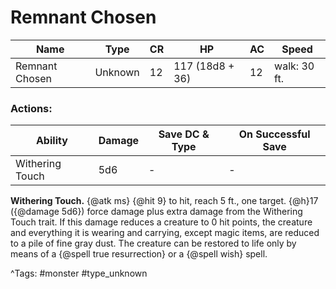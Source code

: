# Remnant Chosen

| Name | Type | CR | HP | AC | Speed |
|------|------|----|----|----|-------|
| Remnant Chosen | Unknown | 12 | 117 (18d8 + 36) | 12 | walk: 30 ft. |

### Actions:

| Ability | Damage | Save DC & Type | On Successful Save |
|---------|--------|----------------|--------------------|
| Withering Touch | 5d6 | - | - |


**Withering Touch.** {@atk ms} {@hit 9} to hit, reach 5 ft., one target. {@h}17 ({@damage 5d6}) force damage plus extra damage from the Withering Touch trait. If this damage reduces a creature to 0 hit points, the creature and everything it is wearing and carrying, except magic items, are reduced to a pile of fine gray dust. The creature can be restored to life only by means of a {@spell true resurrection} or a {@spell wish} spell.

^Tags: #monster #type_unknown